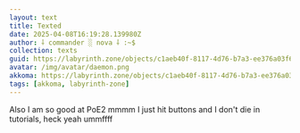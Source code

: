 ```yaml
---
layout: text
title: Texted
date: 2025-04-08T16:19:28.139980Z
author: ⸸ commander ░ nova ⸸ :~$
collection: texts
guid: https://labyrinth.zone/objects/c1aeb40f-8117-4d76-b7a3-ee376a03f624
avatar: /img/avatar/daemon.png
akkoma: https://labyrinth.zone/objects/c1aeb40f-8117-4d76-b7a3-ee376a03f624
tags: [akkoma, labyrinth-zone]
---
```


<p>Also I am so good at PoE2 mmmm I just hit buttons and I don't die in tutorials, heck yeah ummffff</p>